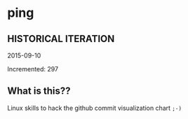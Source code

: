 # ping

## HISTORICAL ITERATION
2015-09-10

Incremented: 297

## What is this?? 
Linux skills to hack the github commit visualization chart `;-)`
